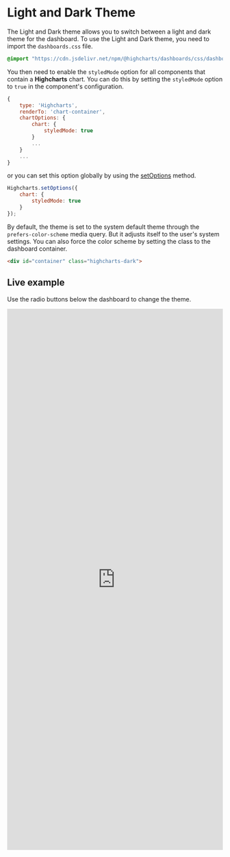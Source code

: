 # Light and Dark Theme

The Light and Dark theme allows you to switch between a light and dark theme for the dashboard.
To use the Light and Dark theme, you need to import the `dashboards.css` file.

```css
@import "https://cdn.jsdelivr.net/npm/@highcharts/dashboards/css/dashboards.css";
```
You then need to enable the `styledMode` option for all components that contain a **Highcharts** chart.
You can do this by setting the `styledMode` option to `true` in the component's configuration.

```js
{
    type: 'Highcharts',
    renderTo: 'chart-container',
    chartOptions: {
        chart: {
            styledMode: true
        }
        ...
    }
    ...
}
```
or you can set this option globally by using the [setOptions](https://api.highcharts.com/class-reference/Highcharts#.setOptions) method.
```js
Highcharts.setOptions({
    chart: {
        styledMode: true
    }
});
```

By default, the theme is set to the system default theme through the `prefers-color-scheme` media query. But it adjusts itself to the user's system settings.
You can also force the color scheme by setting the class to the dashboard container.

```html
<div id="container" class="highcharts-dark">
```

## Live example
Use the radio buttons below the dashboard to change the theme.
<iframe style="width: 100%; height: 1264px; border: none;" src="https://www.highcharts.com/samples/embed/dashboards/demo/light-dark-theme" allow="fullscreen"></iframe>
